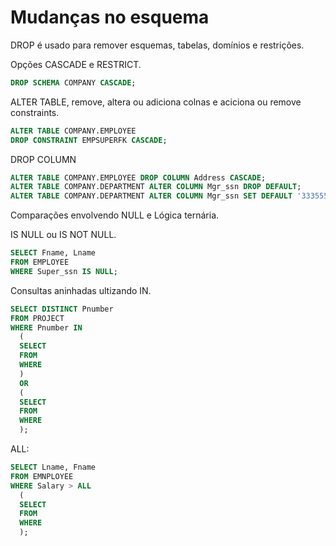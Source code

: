 # Mudanças no esquema

DROP é usado para remover esquemas, tabelas, domínios e restrições.

Opções CASCADE e RESTRICT.
```sql
DROP SCHEMA COMPANY CASCADE;
```

ALTER TABLE, remove, altera ou adiciona colnas e aciciona ou remove constraints.
```sql
ALTER TABLE COMPANY.EMPLOYEE
DROP CONSTRAINT EMPSUPERFK CASCADE;
```

DROP COLUMN
```sql
ALTER TABLE COMPANY.EMPLOYEE DROP COLUMN Address CASCADE;
ALTER TABLE COMPANY.DEPARTMENT ALTER COLUMN Mgr_ssn DROP DEFAULT;
ALTER TABLE COMPANY.DEPARTMENT ALTER COLUMN Mgr_ssn SET DEFAULT '33355566';
```

Comparações envolvendo NULL e Lógica ternária.

IS NULL ou IS NOT NULL.
```sql
SELECT Fname, Lname
FROM EMPLOYEE
WHERE Super_ssn IS NULL;
```

Consultas aninhadas ultizando IN.
```sql
SELECT DISTINCT Pnumber
FROM PROJECT
WHERE Pnumber IN
  (
  SELECT
  FROM
  WHERE
  )
  OR
  (
  SELECT
  FROM
  WHERE
  );
```

ALL:
```sql
SELECT Lname, Fname
FROM EMNPLOYEE
WHERE Salary > ALL
  (
  SELECT
  FROM
  WHERE
  );
```
